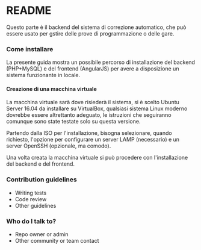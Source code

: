# README #

Questo parte è il backend del sistema di correzione automatico, che può essere usato per gstire delle prove di programmazione o delle gare.

### Come installare

La presente guida mostra un possibile percorso di installazione del backend (PHP+MySQL) e del frontend (AngularJS) per avere a disposizione un sistema funzionante in locale.

#### Creazione di una macchina virtuale
La macchina virtuale sarà dove risiederà il sistema, si è scelto Ubuntu Server 16.04 da installare su VirtualBox, qualsiasi sistema Linux moderno dovrebbe essere altrettanto adeguato, le istruzioni che seguiranno comunque sono state testate solo su questa versione.

Partendo dalla ISO per l'installazione, bisogna selezionare, quando richiesto, l'opzione per configurare un server LAMP (necessario) e un server OpenSSH (opzionale, ma comodo).

Una volta creata la macchina virtuale si può procedere con l'installazione del backend e del frontend.   

### Contribution guidelines ###

* Writing tests
* Code review
* Other guidelines

### Who do I talk to? ###

* Repo owner or admin
* Other community or team contact